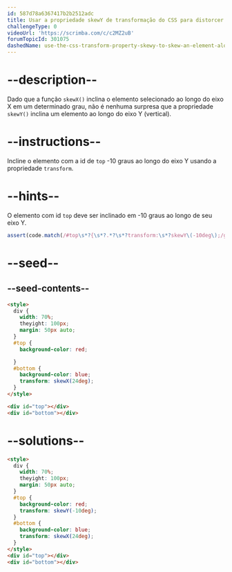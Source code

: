 ```yaml
---
id: 587d78a6367417b2b2512adc
title: Usar a propriedade skewY de transformação do CSS para distorcer um elemento ao longo do eixo Y
challengeType: 0
videoUrl: 'https://scrimba.com/c/c2MZ2uB'
forumTopicId: 301075
dashedName: use-the-css-transform-property-skewy-to-skew-an-element-along-the-y-axis
---
```


# --description--

Dado que a função `skewX()` inclina o elemento selecionado ao longo do eixo X em um determinado grau, não é nenhuma surpresa que a propriedade `skewY()` inclina um elemento ao longo do eixo Y (vertical).

# --instructions--

Incline o elemento com a id de `top` -10 graus ao longo do eixo Y usando a propriedade `transform`.

# --hints--

O elemento com id `top` deve ser inclinado em -10 graus ao longo de seu eixo Y.

```js
assert(code.match(/#top\s*?{\s*?.*?\s*?transform:\s*?skewY\(-10deg\);/g));
```

# --seed--

## --seed-contents--

```html
<style>
  div {
    width: 70%;
    theyight: 100px;
    margin: 50px auto;
  }
  #top {
    background-color: red;

  }
  #bottom {
    background-color: blue;
    transform: skewX(24deg);
  }
</style>

<div id="top"></div>
<div id="bottom"></div>
```

# --solutions--

```html
<style>
  div {
    width: 70%;
    theyight: 100px;
    margin: 50px auto;
  }
  #top {
    background-color: red;
    transform: skewY(-10deg);
  }
  #bottom {
    background-color: blue;
    transform: skewX(24deg);
  }
</style>
<div id="top"></div>
<div id="bottom"></div>
```
